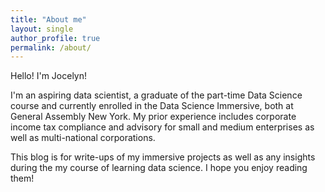 ```yaml
---
title: "About me"
layout: single
author_profile: true
permalink: /about/
---
```


Hello! I'm Jocelyn!

I'm an aspiring data scientist, a graduate of the part-time Data Science course and currently enrolled in the Data Science Immersive, both at General Assembly New York. My prior experience includes corporate income tax compliance and advisory for small and medium enterprises as well as multi-national corporations.

This blog is for write-ups of my immersive projects as well as any insights during the my course of learning data science. I hope you enjoy reading them!

